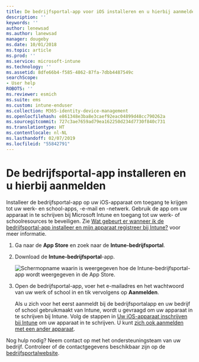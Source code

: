 ```yaml
---
title: De bedrijfsportal-app voor iOS installeren en u hierbij aanmelden | Microsoft Docs
description: ''
keywords: ''
author: lenewsad
ms.author: lanewsad
manager: dougeby
ms.date: 10/01/2018
ms.topic: article
ms.prod: ''
ms.service: microsoft-intune
ms.technology: ''
ms.assetid: 8dfe66b4-f585-4862-87fa-7dbb4487549c
searchScope:
- User help
ROBOTS: ''
ms.reviewer: esmich
ms.suite: ems
ms.custom: intune-enduser
ms.collection: M365-identity-device-management
ms.openlocfilehash: e861348e3ba8e3caef92eac04899d48cc790262a
ms.sourcegitcommit: 727c3ae7659ad79ea162250d234d7730f840c731
ms.translationtype: HT
ms.contentlocale: nl-NL
ms.lasthandoff: 02/07/2019
ms.locfileid: "55842791"
---
```

# <a name="install-and-sign-in-to-the-company-portal-app"></a>De bedrijfsportal-app installeren en u hierbij aanmelden

Installeer de bedrijfsportal-app op uw iOS-apparaat om toegang te krijgen tot uw werk- en school-apps, -e-mail en -netwerk. Gebruik de app om uw apparaat in te schrijven bij Microsoft Intune en toegang tot uw werk- of schoolresources te beveiligen. Zie [Wat gebeurt er wanneer ik de bedrijfsportal-app installeer en mijn apparaat registreer bij Intune?](what-happens-if-you-install-the-company-portal-app-and-enroll-your-device-in-intune-ios.md) voor meer informatie.

1.  Ga naar de **App Store** en zoek naar de **Intune-bedrijfsportal**.

2.  Download de **Intune-bedrijfsportal**-app.

    ![Schermopname waarin is weergegeven hoe de Intune-bedrijfsportal-app wordt weergegeven in de App Store.](./media/CP_iosRedesign_after_1803_04.PNG)

3.  Open de bedrijfsportal-app, voer het e-mailadres en het wachtwoord van uw werk of school in en tik vervolgens op **Aanmelden**.

    Als u zich voor het eerst aanmeldt bij de bedrijfsportalapp en uw bedrijf of school gebruikmaakt van Intune, wordt u gevraagd om uw apparaat in te schrijven bij Intune. Volg de stappen in [Uw iOS-apparaat inschrijven bij Intune](enroll-your-device-in-intune-ios.md) om uw apparaat in te schrijven. U kunt [zich ook aanmelden met een ander apparaat](https://docs.microsoft.com/intune-user-help/sign-in-to-the-company-portal#signing-in-from-another-device).

Nog hulp nodig? Neem contact op met het ondersteuningsteam van uw bedrijf. Controleer of de contactgegevens beschikbaar zijn op de [bedrijfsportalwebsite](https://go.microsoft.com/fwlink/?linkid=2010980).
